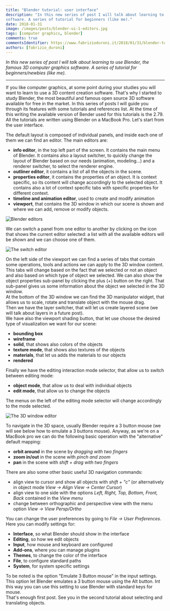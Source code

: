 ```yaml
---
title: "Blender tutorial: user interface"
description: "In this new series of post I will talk about learning to use Blender, the famous 3D computer graphics
software. A series of tutorial for beginners (like me)."
date: 2018-01-31
image: /images/posts/blender-ui-1-editors.jpg
tags: [computer graphics, blender]
comments: true
commentsIdentifier: https://www.fabrizioduroni.it/2018/01/31/blender-tutorial-1-user-interface/
authors: [fabrizio_duroni]
---
```


*In this new series of post I will talk about learning to use Blender, the famous 3D computer graphics software. A
series of tutorial for beginners/newbies (like me).*

---

If you like computer graphics, at some point during your studies you will want to learn to use a 3D content creation
software. That's why I started to study Blender, the most beautiful and famous open source 3D software available for
free in the market. In this series of posts I will guide you through its features with some tutorials and references
list. At the time of this writing the available version of Bender used for this tutorials is the 2.79. All the tutorials
are written using Blender on a MacBook Pro. Let's start from the user interface.

The default layout is composed of individual panels, and inside each one of them we can find an editor. The main editors
are:

* **info editor**, in the top left part of the screen. It contains the main menu of Blender. It contains also a layout
  switcher, to quickly change the layout of Blender based on our needs (animation, modeling...) and a renderer switcher,
  to select the renderer engine.
* **outliner editor**, it contains a list of all the objects in the scene.
* **properties editor**, it contains the properties of an object. It is context specific, so its content will change
  accordingly to the selected object. It contains also a lot of context specific tabs with specific properties for
  different context.
* **timeline and animation editor**, used to create and modify animation
* **viewport**, that contains the 3D window in which our scene is shown and where we can add, remove or modify objects.

![Blender editors](/images/posts/blender-ui-1-editors.jpg)

We can switch a panel from one editor to another by clicking on the icon that shows the current editor selected: a list
with all the available editors will be shown and we can choose one of them.

![The switch editor](/images/posts/blender-ui-2-switch-editor.jpg)

On the left side of the viewport we can find a series of tabs that contain some operations, tools and actions we can
apply to the 3D window content. This tabs will change based on the fact that we selected or not an object and also based
on which type of object we selected. We can also show the object properties sub-panel by clicking the plus (+) button on
the right. That sub-panel gives us some information about the object we selected in the 3D window.  
At the bottom of the 3D window we can find the 3D manipulator widget, that allows us to scale, rotate and translate
object with the mouse drag.  
Then we have the layer switcher, that will let us create layered scene (we will talk about layers in a future post).  
We have also the viewport shading button, that let use choose the desired type of visualization we want for our scene:

* **bounding box**
* **wireframe**
* **solid**, that shows also colors of the objects
* **texture mode**, that shows also textures of the objects
* **materials**, that let us adds the materials to our objects
* **rendered**

Finally we have the editing interaction mode selector, that allow us to switch between editing mode:

* **object mode**, that allow us to deal with individual objects
* **edit mode**, that allow us to change the objects

The menus on the left of the editing mode selector will change accordingly to the mode selected.

![The 3D window editor](/images/posts/blender-ui-3-3Dwindow.jpg)

To navigate in the 3D space, usually Blender require a 3 button mouse (we will see below how to emulate a 3 buttons
mouse). Anyway, as we're on a MacBook pro we can do the following basic operation with the "alternative" default
mapping:

* **orbit around** in the scene by *dragging with two fingers*
* **zoom in/out** in the scene with *pinch and zoom*
* **pan** in the scene with *shift + drag with two fingers*

There are also some other basic useful 3D navigation commands:

* align view to cursor and show all objects with *shift + "c"* (or alternatively in object mode *View -> Align View ->
  Center Cursor*)
* align view to one side with the options *Left, Right, Top, Bottom, Front, Back* contained in the *View menu*
* change between orthographic and perspective view with the menu option *View -> View Persp/Ortho*

You can change the user preferences by going to *File -> User Preferences*. Here you can modify settings for:

* **Interface**, so what Blender should show in the interface
* **Editing**, so how we edit objects
* **Input**, how mouse and keyboard are configured
* **Add-ons**, where you can manage plugins
* **Themes**, to change the color of the interface
* **File**, to configure standard paths
* **System**, for system specific settings

To be noted is the option "Emulate 3 Button mouse" in the input settings. This option let Blender emulates a 3 button
mouse using the Alt button. Int this way you can use this setting to use Blender with standard keys for mouse.  
That's enough first post. See you in the second tutorial about selecting and translating objects.

